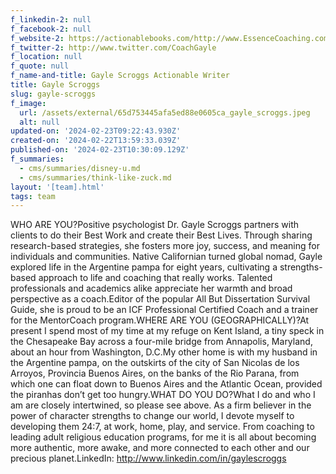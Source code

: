 ```yaml
---
f_linkedin-2: null
f_facebook-2: null
f_website-2: https://actionablebooks.com/http://www.EssenceCoaching.com
f_twitter-2: http://www.twitter.com/CoachGayle
f_location: null
f_quote: null
f_name-and-title: Gayle Scroggs Actionable Writer
title: Gayle Scroggs
slug: gayle-scroggs
f_image:
  url: /assets/external/65d753445afa5ed88e0605ca_gayle_scroggs.jpeg
  alt: null
updated-on: '2024-02-23T09:22:43.930Z'
created-on: '2024-02-22T13:59:33.039Z'
published-on: '2024-02-23T10:30:09.129Z'
f_summaries:
  - cms/summaries/disney-u.md
  - cms/summaries/think-like-zuck.md
layout: '[team].html'
tags: team
---
```


WHO ARE YOU?Positive psychologist Dr. Gayle Scroggs partners with clients to do their Best Work and create their Best Lives. Through sharing research-based strategies, she fosters more joy, success, and meaning for individuals and communities. Native Californian turned global nomad, Gayle explored life in the Argentine pampa for eight years, cultivating a strengths-based approach to life and coaching that really works. Talented professionals and academics alike appreciate her warmth and broad perspective as a coach.Editor of the popular All But Dissertation Survival Guide, she is proud to be an ICF Professional Certified Coach and a trainer for the MentorCoach program.WHERE ARE YOU (GEOGRAPHICALLY)?At present I spend most of my time at my refuge on Kent Island, a tiny speck in the Chesapeake Bay across a four-mile bridge from Annapolis, Maryland, about an hour from Washington, D.C.My other home is with my husband in the Argentine pampa, on the outskirts of the city of San Nicolas de los Arroyos, Provincia Buenos Aires, on the banks of the Rio Parana, from which one can float down to Buenos Aires and the Atlantic Ocean, provided the piranhas don’t get too hungry.WHAT DO YOU DO?What I do and who I am are closely intertwined, so please see above. As a firm believer in the power of character strengths to change our world, I devote myself to developing them 24:7, at work, home, play, and service. From coaching to leading adult religious education programs, for me it is all about becoming more authentic, more awake, and more connected to each other and our precious planet.LinkedIn: http://www.linkedin.com/in/gaylescroggs
